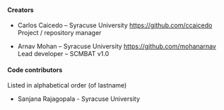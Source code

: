 #### Creators
- Carlos Caicedo – Syracuse University
https://github.com/ccaicedo
Project / repository manager

- Arnav Mohan – Syracuse University
https://github.com/mohanarnav
Lead developer – SCMBAT v1.0

#### Code contributors
Listed in alphabetical order (of lastname)
- Sanjana Rajagopala - Syracuse University
